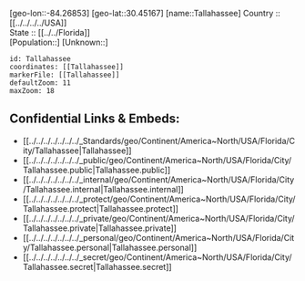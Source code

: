 ﻿---
location: [30.45167,-84.26853] 
mapzoom: [7,12] 
mapmarker: city 
type: City
tags:
- geo/City


SpocWebEntityId: 36083
isDeleted: false
confidential: public

---
[geo-lon::-84.26853] 
[geo-lat::30.45167] 
[name::Tallahassee] 
Country :: [[../../../../USA]]  
State :: [[../../Florida]]  
[Population::] 
[Unknown::] 


```leaflet
id: Tallahassee
coordinates: [[Tallahassee]] 
markerFile: [[Tallahassee]] 
defaultZoom: 11 
maxZoom: 18
```


## Confidential Links & Embeds: 
- [[../../../../../../../_Standards/geo/Continent/America~North/USA/Florida/City/Tallahassee|Tallahassee]] 
- [[../../../../../../../_public/geo/Continent/America~North/USA/Florida/City/Tallahassee.public|Tallahassee.public]] 
- [[../../../../../../../_internal/geo/Continent/America~North/USA/Florida/City/Tallahassee.internal|Tallahassee.internal]] 
- [[../../../../../../../_protect/geo/Continent/America~North/USA/Florida/City/Tallahassee.protect|Tallahassee.protect]] 
- [[../../../../../../../_private/geo/Continent/America~North/USA/Florida/City/Tallahassee.private|Tallahassee.private]] 
- [[../../../../../../../_personal/geo/Continent/America~North/USA/Florida/City/Tallahassee.personal|Tallahassee.personal]] 
- [[../../../../../../../_secret/geo/Continent/America~North/USA/Florida/City/Tallahassee.secret|Tallahassee.secret]] 
